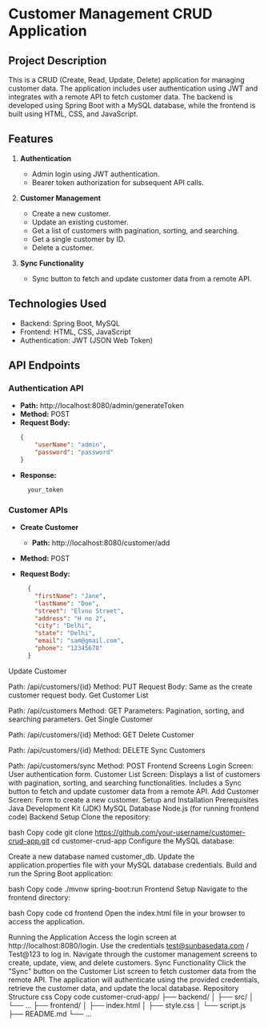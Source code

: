 # Customer Management CRUD Application
## Project Description
This is a CRUD (Create, Read, Update, Delete) application for managing customer data. The application includes user authentication using JWT and integrates with a remote API to fetch customer data. The backend is developed using Spring Boot with a MySQL database, while the frontend is built using HTML, CSS, and JavaScript.

## Features
1. **Authentication**
    - Admin login using JWT authentication.
    - Bearer token authorization for subsequent API calls.

2. **Customer Management**

    - Create a new customer.
    - Update an existing customer.
    - Get a list of customers with pagination, sorting, and searching.
    - Get a single customer by ID.
    - Delete a customer.

3. **Sync Functionality**
     - Sync button to fetch and update customer data from a remote API.
## Technologies Used
  - Backend: Spring Boot, MySQL
  - Frontend: HTML, CSS, JavaScript
  - Authentication: JWT (JSON Web Token)

## API Endpoints
### Authentication API
  - **Path:** http://localhost:8080/admin/generateToken
  - **Method:** POST
  - **Request Body:**
      ```json
      {
          "userName": "admin",
          "password": "password"
      }

  - **Response:**
      ```string
        your_token
      ```

### Customer APIs 
- **Create Customer**

    - **Path:** http://localhost:8080/customer/add
- **Method:** POST
- **Request Body:**
    ```json
      {
        "firstName": "Jane",
        "lastName": "Doe",
        "street": "Elvnu Street",
        "address": "H no 2",
        "city": "Delhi",
        "state": "Delhi",
        "email": "sam@gmail.com",
        "phone": "12345678"
      }
Update Customer

Path: /api/customers/{id}
Method: PUT
Request Body: Same as the create customer request body.
Get Customer List

Path: /api/customers
Method: GET
Parameters: Pagination, sorting, and searching parameters.
Get Single Customer

Path: /api/customers/{id}
Method: GET
Delete Customer

Path: /api/customers/{id}
Method: DELETE
Sync Customers

Path: /api/customers/sync
Method: POST
Frontend Screens
Login Screen: User authentication form.
Customer List Screen: Displays a list of customers with pagination, sorting, and searching functionalities. Includes a Sync button to fetch and update customer data from a remote API.
Add Customer Screen: Form to create a new customer.
Setup and Installation
Prerequisites
Java Development Kit (JDK)
MySQL Database
Node.js (for running frontend code)
Backend Setup
Clone the repository:

bash
Copy code
git clone https://github.com/your-username/customer-crud-app.git
cd customer-crud-app
Configure the MySQL database:

Create a new database named customer_db.
Update the application.properties file with your MySQL database credentials.
Build and run the Spring Boot application:

bash
Copy code
./mvnw spring-boot:run
Frontend Setup
Navigate to the frontend directory:

bash
Copy code
cd frontend
Open the index.html file in your browser to access the application.

Running the Application
Access the login screen at http://localhost:8080/login.
Use the credentials test@sunbasedata.com / Test@123 to log in.
Navigate through the customer management screens to create, update, view, and delete customers.
Sync Functionality
Click the "Sync" button on the Customer List screen to fetch customer data from the remote API.
The application will authenticate using the provided credentials, retrieve the customer data, and update the local database.
Repository Structure
css
Copy code
customer-crud-app/
├── backend/
│   ├── src/
│   └── ...
├── frontend/
│   ├── index.html
│   ├── style.css
│   └── script.js
├── README.md
└── ...
